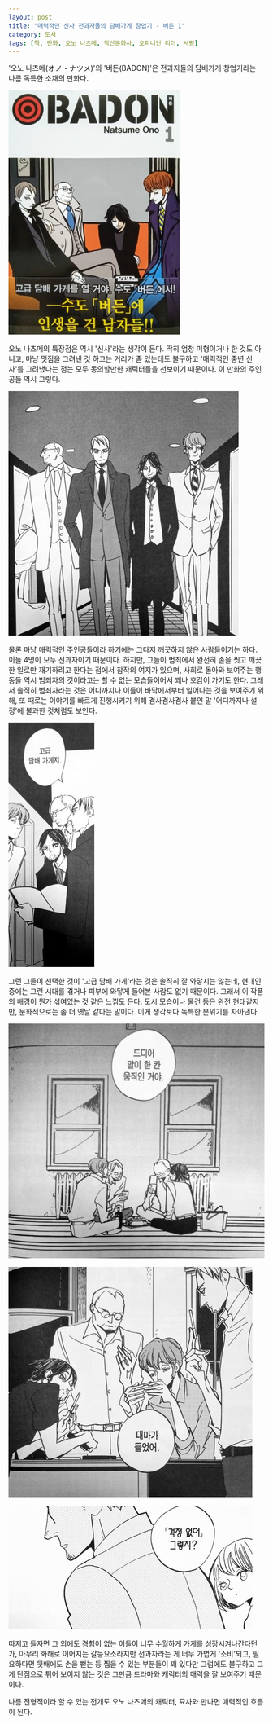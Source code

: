```yaml
---
layout: post
title: "매력적인 신사 전과자들의 담배가게 창업기 - 버든 1"
category: 도서
tags: [책, 만화, 오노 나츠메, 학산문화사, 오피니언 리더, 서평]
---
```


'오노 나츠메(オノ・ナツメ)'의
'버든(BADON)'은
전과자들의 담배가게 창업기라는 나름 독특한 소재의 만화다.

![커버](/images/badon-1-comic-book-h480.jpg)

오노 나츠메의 특장점은 역시 '신사'라는 생각이 든다.
딱히 엄청 미형이거나 한 것도 아니고,
마냥 멋짐을 그려낸 것 하고는 거리가 좀 있는데도 불구하고
'매력적인 중년 신사'를 그려냈다는 점는 모두 동의할만한 캐릭터들을 선보이기 때문이다.
이 만화의 주인공들 역시 그렇다.

![10](/images/badon-1-comic-book-p010.jpg)

물론 마냥 매력적인 주인공들이라 하기에는 그다지 깨끗하지 않은 사람들이기는 하다.
이들 4명이 모두 전과자이기 때문이다.
하지만, 그들이 범죄에서 완전히 손을 씻고 깨끗한 일로만 재기하려고 한다는 점에서 참작의 여지가 있으며,
사회로 돌아와 보여주는 행동들 역시 범죄자의 것이라고는 할 수 없는 모습들이어서 꽤나 호감이 가기도 한다.
그래서 솔직히 범죄자라는 것은 어디까지나 이들이 바닥에서부터 일어나는 것을 보여주기 위해,
또 때로는 이야기를 빠르게 진행시키기 위해 겸사겸사겸사 붙인 말 '어디까지나 설정'에 불과한 것처럼도 보인다.

![28](/images/badon-1-comic-book-p028.jpg)

그런 그들이 선택한 것이 '고급 담배 가게'라는 것은 솔직히 잘 와닿지는 않는데,
현대인 중에는 그런 시대를 겪거나 피부에 와닿게 들어본 사람도 없기 때문이다.
그래서 이 작품의 배경이 뭔가 섞여있는 것 같은 느낌도 든다.
도시 모습이나 물건 등은 완전 현대같지만,
문화적으로는 좀 더 옛날 같다는 말이다.
이게 생각보다 독특한 분위기를 자아낸다.

![48](/images/badon-1-comic-book-p048.jpg)

![100](/images/badon-1-comic-book-p100.jpg)

![209](/images/badon-1-comic-book-p209.jpg)

따지고 들자면 그 외에도 경험이 없는 이들이 너무 수월하게 가게를 성장시켜나간다던가,
아무리 화해로 이어지는 갈등요소라지만 전과자라는 게 너무 가볍게 '소비'되고,
필요하다면 뒷배에도 손을 뻗는 등 찝을 수 있는 부분들이 꽤 있다만
그럼에도 불구하고 그게 단점으로 튀어 보이지 않는 것은
그만큼 드라마와 캐릭터의 매력을 잘 보여주기 때문이다.

나름 전형적이라 할 수 있는 전개도 오노 나츠메의 캐릭터, 묘사와 만나면 매력적인 흐름이 된다.

